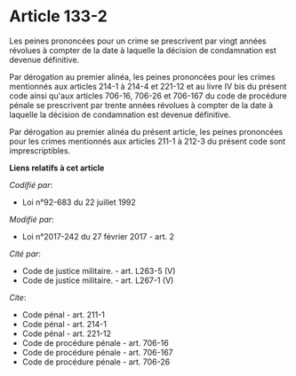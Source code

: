 # Article 133-2

Les peines prononcées pour un crime se prescrivent par vingt années révolues à compter de la date à laquelle la décision de
condamnation est devenue définitive.

Par dérogation au premier alinéa, les peines prononcées pour les crimes mentionnés aux articles 214-1 à 214-4 et 221-12 et au
livre IV bis du présent code ainsi qu'aux articles 706-16, 706-26 et 706-167 du code de procédure pénale se prescrivent par
trente années révolues à compter de la date à laquelle la décision de condamnation est devenue définitive.

Par dérogation au premier alinéa du présent article, les peines prononcées pour les crimes mentionnés aux articles 211-1 à
212-3 du présent code sont imprescriptibles.

**Liens relatifs à cet article**

_Codifié par_:

  - Loi n°92-683 du 22 juillet 1992

_Modifié par_:

  - Loi n°2017-242 du 27 février 2017 - art. 2

_Cité par_:

  - Code de justice militaire. - art. L263-5 (V)
  - Code de justice militaire. - art. L267-1 (V)

_Cite_:

  - Code pénal - art. 211-1
  - Code pénal - art. 214-1
  - Code pénal - art. 221-12
  - Code de procédure pénale - art. 706-16
  - Code de procédure pénale - art. 706-167
  - Code de procédure pénale - art. 706-26

